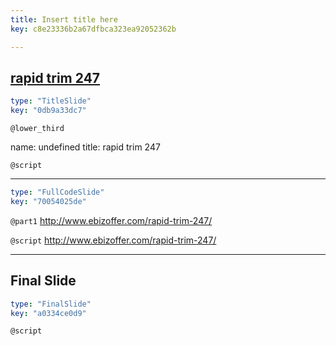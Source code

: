 ```yaml
---
title: Insert title here
key: c8e23336b2a67dfbca323ea92052362b

---
```

## [rapid trim 247 ](url)

```yaml
type: "TitleSlide"
key: "0db9a33dc7"
```

`@lower_third`

name: undefined
title: rapid trim 247 


`@script`



---


```yaml
type: "FullCodeSlide"
key: "70054025de"
```

`@part1`
http://www.ebizoffer.com/rapid-trim-247/


`@script`
http://www.ebizoffer.com/rapid-trim-247/


---
## Final Slide

```yaml
type: "FinalSlide"
key: "a0334ce0d9"
```

`@script`


